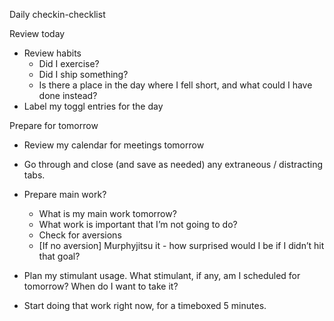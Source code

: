 Daily checkin-checklist


Review today



* Review habits
	* Did I exercise?
	* Did I ship something? 
	* Is there a place in the day where I fell short, and what could I have done instead?
* Label my toggl entries for the day

Prepare for tomorrow
	
* Review my calendar for meetings tomorrow
* Go through and close (and save as needed) any extraneous / distracting tabs.
* Prepare main work?
	* What is my main work tomorrow?
	* What work is important that I’m not going to do?
	* Check for aversions
	* [If no aversion] Murphyjitsu it - how surprised would I be if I didn’t hit that goal?

* Plan my stimulant usage. What stimulant, if any, am I scheduled for tomorrow? When do I want to take it?
* Start doing that work right now, for a timeboxed 5 minutes.
